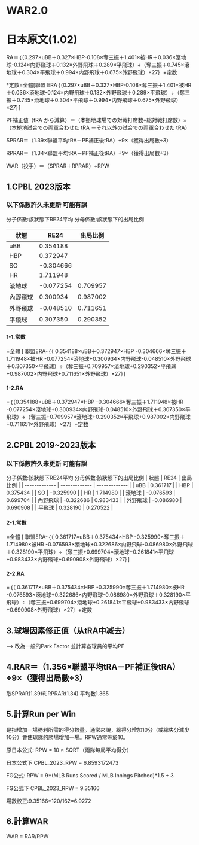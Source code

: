 # WAR2.0
# 日本原文(1.02)
RA＝｛（0.297×uBB＋0.327×HBP-0.108×奪三振＋1.401×被HR＋0.036×滾地球-0.124×内野飛球＋0.132×外野飛球＋0.289×平飛球）÷（奪三振＋0.745×滾地球＋0.304×平飛球＋0.994×内野飛球＋0.675×外野飛球）×27｝+定数

*定数=全體[聯盟 ERA｛（0.297×uBB＋0.327×HBP-0.108×奪三振＋1.401×被HR＋0.036×滾地球-0.124×内野飛球＋0.132×外野飛球＋0.289×平飛球）÷（奪三振＋0.745×滾地球＋0.304×平飛球＋0.994×内野飛球＋0.675×外野飛球）×27｝]

PF補正値（tRA から減算）＝（本拠地球場での対戦打席数÷総対戦打席数）×（本拠地試合での両軍合わせた tRA －それ以外の試合での両軍合わせた tRA）

SPRAR＝（1.39×聯盟平均tRA－PF補正後tRA）÷9×（獲得出局數÷3）

RPRAR＝（1.34×聯盟平均tRA－PF補正後tRA）÷9×（獲得出局數÷3）

WAR（投手）＝（SPRAR＋RPRAR）÷RPW

## 1.CPBL 2023版本
### 以下係數許久未更新 可能有誤
分子係數:該狀態下RE24平均
分母係數:該狀態下的出局比例


| 狀態 | RE24 | 出局比例 |
| ------------- | ------------- | ------------- |
| uBB | 0.354188 |
| HBP | 0.372947 |
| SO | -0.304666 |
| HR | 1.711948 |
| 滾地球 | -0.077254 | 0.709957 |
| 內野飛球 | 0.300934 | 0.987002 |
| 外野飛球 | -0.048510 | 0.711651 |
| 平飛球 | 0.307350 | 0.290352 |

#### 1-1.常數
=全體 [ 聯盟ERA-｛（ 0.354188×uBB＋0.372947×HBP -0.304666×奪三振＋1.711948×被HR -0.077254×滾地球+0.300934×内野飛球-0.048510×外野飛球＋0.307350×平飛球）÷（奪三振+0.709957×滾地球+0.290352×平飛球+0.987002×内野飛球+0.711651×外野飛球）×27｝]

#### 1-2.RA
=｛（0.354188×uBB＋0.372947×HBP -0.304666×奪三振＋1.711948×被HR -0.077254×滾地球+0.300934×内野飛球-0.048510×外野飛球＋0.307350×平飛球）÷（奪三振+0.709957×滾地球+0.290352×平飛球+0.987002×内野飛球+0.711651×外野飛球）×27｝+定数

## 2.CPBL 2019~2023版本
### 以下係數許久未更新 可能有誤
分子係數:該狀態下RE24平均
分母係數:該狀態下的出局比例
| 狀態 | RE24 | 出局比例 |
| ------------- | ------------- | ------------- |
| uBB | 0.361717 |
| HBP | 0.375434 |
| SO | -0.325990 |
| HR | 1.714980 |
| 滾地球 | -0.076593 | 0.699704 |
| 內野飛球 | -0.322686 | 0.983433 |
| 外野飛球 | -0.086980 | 0.690908 |
| 平飛球 | 0.328190 | 0.270522 |

#### 2-1.常數
=全體 [ 聯盟ERA-｛（ 0.361717×uBB＋0.375434×HBP -0.325990×奪三振＋1.714980×被HR -0.076593×滾地球+0.322686×内野飛球-0.086980×外野飛球＋0.328190×平飛球）÷（奪三振+0.699704×滾地球+0.261841×平飛球+0.983433×内野飛球+0.690908×外野飛球）×27｝]

#### 2-2.RA
=｛（ 0.361717×uBB＋0.375434×HBP -0.325990×奪三振＋1.714980×被HR -0.076593×滾地球+0.322686×内野飛球-0.086980×外野飛球＋0.328190×平飛球）÷（奪三振+0.699704×滾地球+0.261841×平飛球+0.983433×内野飛球+0.690908×外野飛球）×27｝+定数

## 3.球場因素修正值（从tRA中减去）
--> 改為一般的Park Factor
並計算各球員的平均PF

## 4.RAR＝（1.356×聯盟平均tRA－PF補正後tRA）÷9×（獲得出局數÷3）
取SPRAR(1.39)和RPRAR(1.34) 平均數1.365

## 5.計算Run per Win
是指增加一場勝利所需的得分數量。通常來說，總得分增加10分（或總失分減少10分）會使球隊的勝場增加一場。RPW通常等於10。

原日本公式: RPW = 10 × SQRT（兩隊每局平均得分）

日本公式下 CPBL_2023_RPW  = 6.8593172473

FG公式: RPW = 9*(MLB Runs Scored / MLB Innings Pitched)*1.5 + 3

FG公式下 CPBL_2023_RPW  = 9.35166

場數校正:9.35166*120/162=6.9272

## 6.計算WAR
WAR = RAR/RPW





